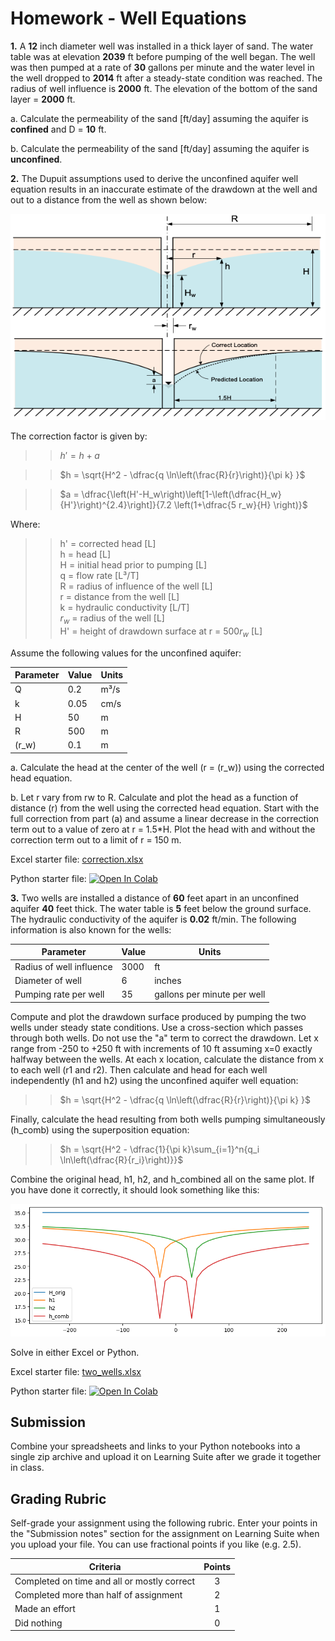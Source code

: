# Homework - Well Equations

**1.** A **12** inch diameter well was installed in a thick layer of sand. The water table was at elevation **2039** ft before pumping of the well began. The well was then pumped at a rate of **30** gallons per minute and the water level in the well dropped to **2014** ft after a steady-state condition was reached. The radius of well influence is **2000** ft. The elevation of the bottom of the sand layer = **2000** ft.

a. Calculate the permeability of the sand [ft/day] assuming the aquifer is **confined** and D = **10** ft.

b. Calculate the permeability of the sand [ft/day] assuming the aquifer is **unconfined**.

**2.** The Dupuit assumptions used to derive the unconfined aquifer well equation results in an inaccurate estimate of 
   the drawdown at the well and out to a distance from the well as shown below:

![correction.png](correction.png)

The correction factor is given by:

>>$h' = h + a$

>>$h =  \sqrt{H^2 - \dfrac{q \ln\left(\frac{R}{r}\right)}{\pi k} }$

>>$a = \dfrac{\left(H'-H_w\right)\left[1-\left(\dfrac{H_w}{H'}\right)^{2.4}\right]}{7.2 \left(1+\dfrac{5 r_w}{H}
> \right)}$

Where:

>>h' = corrected head [L]<br>
h = head [L]<br>
H = initial head prior to pumping [L]<br>
q = flow rate [L³/T]<br>
R = radius of influence of the well [L]<br>
r = distance from the well [L]<br>
k = hydraulic conductivity [L/T]<br>
$r_w$ = radius of the well [L]<br>
H' = height of drawdown surface at r = 500$r_w$ [L]<br>

Assume the following values for the unconfined aquifer:

| Parameter | Value | Units |
|-----------|-------|-------|
| Q         | 0.2   | m³/s  |
| k         | 0.05  | cm/s  |
| H         | 50    | m     |
| R         | 500   | m     |
| \(r_w\)   | 0.1   | m     |

a. Calculate the head at the center of the well (r = \(r_w\)) using the corrected head equation.

b. Let r vary from rw to R. Calculate and plot the head as a function of distance (r) from the well using the 
corrected head equation. Start with the full correction from part (a) and assume a linear decrease in the correction 
term out to a value of zero at r = 1.5*H. Plot the head with and without the correction term out to a limit of r = 150 m.

Excel starter file: [correction.xlsx](correction.xlsx)

Python starter file: <a href="https://colab.research.google.
com/github/njones61/ce544/blob/main/docs/unit1/08_wells/correction.ipynb" target="_blank"><img src="https://colab.
research.
google.com/assets/colab-badge.svg" alt="Open In Colab"/></a>

**3.** Two wells are installed a distance of **60** feet apart in an unconfined aquifer **40** feet thick. The water table is **5** 
feet below the ground surface. The hydraulic conductivity of the aquifer is **0.02** ft/min. The following information is also known for the wells:

| Parameter | Value | Units |
|-----------|-------|-------|
| Radius of well influence | 3000 | ft |
| Diameter of well | 6 | inches |
| Pumping rate per well | 35 | gallons per minute per well |

Compute and plot the drawdown surface produced by pumping the two wells under steady state conditions. Use a 
cross-section which passes through both wells. Do not use the "a" term to correct the drawdown. Let x range from 
-250 to +250 ft with increments of 10 ft assuming x=0 exactly halfway between the wells. At each x location, 
calculate the distance from x to each well (r1 and r2). Then calculate  and head for each well independently (h1 
and h2) using the unconfined aquifer well equation:

>>$h =  \sqrt{H^2 - \dfrac{q \ln\left(\dfrac{R}{r}\right)}{\pi k} }$

Finally, calculate the head resulting from both wells pumping simultaneously (h_comb) using the superposition equation:

>>$h = \sqrt{H^2 - \dfrac{1}{\pi k}\sum_{i=1}^n{q_i \ln\left(\dfrac{R}{r_i}\right)}}$

Combine the original head, h1, h2, and h_combined all on the same plot. If you have done it correctly, it should 
look something like this:

![plot.png](plot.png)

Solve in either Excel or Python.

Excel starter file: [two_wells.xlsx](two_wells.xlsx)

Python starter file: <a href="https://colab.research.google.
com/github/njones61/ce544/blob/main/docs/unit1/08_wells/two_wells.ipynb" target="_blank"><img src="https://colab.research.google.com/assets/colab-badge.svg" alt="Open In Colab"/></a>

## Submission

Combine your spreadsheets and links to your Python notebooks into a single zip archive and upload it on Learning Suite after we grade it together in class.

## Grading Rubric

Self-grade your assignment using the following rubric. Enter your points in the "Submission notes" section for the assignment on Learning Suite when you upload your file. You can use fractional points if you like (e.g. 2.5).

| Criteria                                    | Points |
|---------------------------------------------|:------:|
| Completed on time and all or mostly correct |   3    |
| Completed more than half of assignment      |   2    |
| Made an effort                              |   1    |
| Did nothing                                 |   0    |